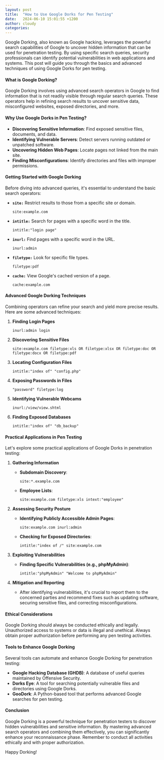 ```yaml
---
layout: post
title:  "How to Use Google Dorks for Pen Testing"
date:   2024-06-10 15:01:55 +1200
author: cloudy
categories: 
---
```



Google Dorking, also known as Google hacking, leverages the powerful search capabilities of Google to uncover hidden information that can be used for penetration testing. By using specific search queries, security professionals can identify potential vulnerabilities in web applications and systems. This post will guide you through the basics and advanced techniques of using Google Dorks for pen testing.

#### What is Google Dorking?

Google Dorking involves using advanced search operators in Google to find information that is not readily visible through regular search queries. These operators help in refining search results to uncover sensitive data, misconfigured websites, exposed directories, and more.

#### Why Use Google Dorks in Pen Testing?

- **Discovering Sensitive Information**: Find exposed sensitive files, documents, and data.
- **Identifying Vulnerable Servers**: Detect servers running outdated or unpatched software.
- **Uncovering Hidden Web Pages**: Locate pages not linked from the main site.
- **Finding Misconfigurations**: Identify directories and files with improper permissions.

#### Getting Started with Google Dorking

Before diving into advanced queries, it's essential to understand the basic search operators:

- **`site:`** Restrict results to those from a specific site or domain.
  ```
  site:example.com
  ```

- **`intitle:`** Search for pages with a specific word in the title.
  ```
  intitle:"login page"
  ```

- **`inurl:`** Find pages with a specific word in the URL.
  ```
  inurl:admin
  ```

- **`filetype:`** Look for specific file types.
  ```
  filetype:pdf
  ```

- **`cache:`** View Google's cached version of a page.
  ```
  cache:example.com
  ```

#### Advanced Google Dorking Techniques

Combining operators can refine your search and yield more precise results. Here are some advanced techniques:

1. **Finding Login Pages**
   ```
   inurl:admin login
   ```

2. **Discovering Sensitive Files**
   ```
   site:example.com filetype:xls OR filetype:xlsx OR filetype:doc OR filetype:docx OR filetype:pdf
   ```

3. **Locating Configuration Files**
   ```
   intitle:"index of" "config.php"
   ```

4. **Exposing Passwords in Files**
   ```
   "password" filetype:log
   ```

5. **Identifying Vulnerable Webcams**
   ```
   inurl:/view/view.shtml
   ```

6. **Finding Exposed Databases**
   ```
   intitle:"index of" "db_backup"
   ```

#### Practical Applications in Pen Testing

Let's explore some practical applications of Google Dorks in penetration testing:

1. **Gathering Information**
   - **Subdomain Discovery**:
     ```
     site:*.example.com
     ```
   - **Employee Lists**:
     ```
     site:example.com filetype:xls intext:"employee"
     ```

2. **Assessing Security Posture**
   - **Identifying Publicly Accessible Admin Pages**:
     ```
     site:example.com inurl:admin
     ```
   - **Checking for Exposed Directories**:
     ```
     intitle:"index of /" site:example.com
     ```

3. **Exploiting Vulnerabilities**
   - **Finding Specific Vulnerabilities (e.g., phpMyAdmin)**:
     ```
     intitle:"phpMyAdmin" "Welcome to phpMyAdmin"
     ```

4. **Mitigation and Reporting**
   - After identifying vulnerabilities, it's crucial to report them to the concerned parties and recommend fixes such as updating software, securing sensitive files, and correcting misconfigurations.

#### Ethical Considerations

Google Dorking should always be conducted ethically and legally. Unauthorized access to systems or data is illegal and unethical. Always obtain proper authorization before performing any pen testing activities.

#### Tools to Enhance Google Dorking

Several tools can automate and enhance Google Dorking for penetration testing:

- **Google Hacking Database (GHDB)**: A database of useful queries maintained by Offensive Security.
- **Dorks Eye**: A tool for searching potentially vulnerable files and directories using Google Dorks.
- **GooDork**: A Python-based tool that performs advanced Google searches for pen testing.

#### Conclusion

Google Dorking is a powerful technique for penetration testers to discover hidden vulnerabilities and sensitive information. By mastering advanced search operators and combining them effectively, you can significantly enhance your reconnaissance phase. Remember to conduct all activities ethically and with proper authorization.

Happy Dorking!